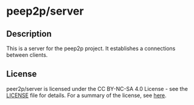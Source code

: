 # peep2p/server

## Description

This is a server for the peep2p project. It establishes a connections between clients.

## License
peer2p/server is licensed under the CC BY-NC-SA 4.0 License - see the [LICENSE](LICENSE) file for details.
For a summary of the license, see [here](https://creativecommons.org/licenses/by-nc-sa/4.0/).